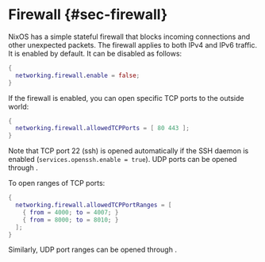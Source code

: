 # Firewall {#sec-firewall}

NixOS has a simple stateful firewall that blocks incoming connections
and other unexpected packets. The firewall applies to both IPv4 and IPv6
traffic. It is enabled by default. It can be disabled as follows:

```nix
{
  networking.firewall.enable = false;
}
```

If the firewall is enabled, you can open specific TCP ports to the
outside world:

```nix
{
  networking.firewall.allowedTCPPorts = [ 80 443 ];
}
```

Note that TCP port 22 (ssh) is opened automatically if the SSH daemon is
enabled (`services.openssh.enable = true`). UDP ports can be opened through
[](#opt-networking.firewall.allowedUDPPorts).

To open ranges of TCP ports:

```nix
{
  networking.firewall.allowedTCPPortRanges = [
    { from = 4000; to = 4007; }
    { from = 8000; to = 8010; }
  ];
}
```

Similarly, UDP port ranges can be opened through
[](#opt-networking.firewall.allowedUDPPortRanges).
